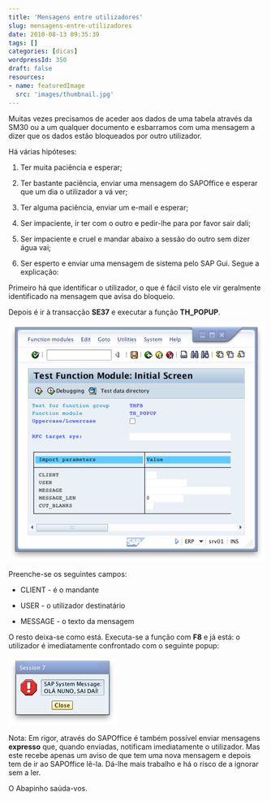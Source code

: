 ```yaml
---
title: 'Mensagens entre utilizadores'
slug: mensagens-entre-utilizadores
date: 2010-08-13 09:35:39
tags: []
categories: [dicas]
wordpressId: 350
draft: false
resources:
- name: featuredImage
  src: 'images/thumbnail.jpg'
---
```

Muitas vezes precisamos de aceder aos dados de uma tabela através da SM30 ou a um qualquer documento e esbarramos com uma mensagem a dizer que os dados estão bloqueados por outro utilizador.

Há várias hipóteses:

  1. Ter muita paciência e esperar;

  2. Ter bastante paciência, enviar uma mensagem do SAPOffice e esperar que um dia o utilizador a vá ver;

  3. Ter alguma paciência, enviar um e-mail e esperar;

  4. Ser impaciente, ir ter com o outro e pedir-lhe para por favor sair dali;

  5. Ser impaciente e cruel e mandar abaixo a sessão do outro sem dizer água vai;

  6. Ser esperto e enviar uma mensagem de sistema pelo SAP Gui. Segue a explicação:

Primeiro há que identificar o utilizador, o que é fácil visto ele vir geralmente identificado na mensagem que avisa do bloqueio.

Depois é ir à transacção **SE37** e executar a função **TH_POPUP**.

![image][1]

Preenche-se os seguintes campos:

  * CLIENT - é o mandante

  * USER - o utilizador destinatário

  * MESSAGE - o texto da mensagem

O resto deixa-se como está. Executa-se a função com **F8** e já está: o utilizador é imediatamente confrontado com o seguinte popup:

![image][2]

Nota: Em rigor, através do SAPOffice é também possível enviar mensagens **expresso** que, quando enviadas, notificam imediatamente o utilizador. Mas este recebe apenas um aviso de que tem uma nova mensagem e depois tem de ir ao SAPOffice lê-la. Dá-lhe mais trabalho e há o risco de a ignorar sem a ler.

O Abapinho saúda-vos.

   [1]: images/se37_th_popup.png (SE37 TH_POPUP)
   [2]: images/se37_th_popup2.png (SE37 TH_POPUP - Popup)
